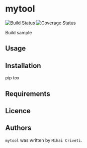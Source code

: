 mytool
======

[![Build Status](https://travis-ci.org/crivetimihai/mytool.svg?branch=master)](https://travis-ci.org/crivetimihai/mytool)
[![Coverage Status](https://coveralls.io/repos/github/crivetimihai/mytool/badge.svg?branch=master)](https://coveralls.io/github/crivetimihai/mytool?branch=master)

Build sample

Usage
-----

Installation
------------
pip
tox

Requirements
------------

Licence
-------

Authors
-------

`mytool` was written by `Mihai Criveti`.
